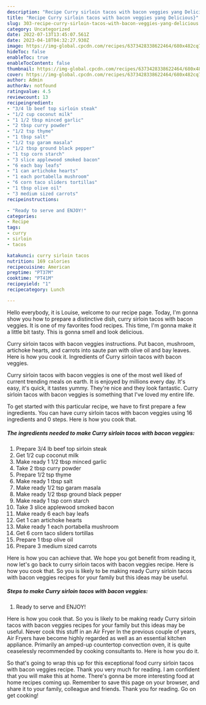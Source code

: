 ```yaml
---
description: "Recipe Curry sirloin tacos with bacon veggies yang Delicious}"
title: "Recipe Curry sirloin tacos with bacon veggies yang Delicious}"
slug: 303-recipe-curry-sirloin-tacos-with-bacon-veggies-yang-delicious
category: Uncategorized
date: 2022-07-13T13:45:07.561Z
date: 2023-04-18T04:32:27.930Z
image: https://img-global.cpcdn.com/recipes/6373428338622464/680x482cq70/curry-sirloin-tacos-with-bacon-veggies-recipe-main-photo.jpg
hideToc: false
enableToc: true
enableTocContent: false
thumbnail: https://img-global.cpcdn.com/recipes/6373428338622464/680x482cq70/curry-sirloin-tacos-with-bacon-veggies-recipe-main-photo.jpg
cover: https://img-global.cpcdn.com/recipes/6373428338622464/680x482cq70/curry-sirloin-tacos-with-bacon-veggies-recipe-main-photo.jpg
author: Admin
authorAv: notfound
ratingvalue: 4.5
reviewcount: 13
recipeingredient:
- "3/4 lb beef top sirloin steak"
- "1/2 cup coconut milk"
- "1 1/2 tbsp minced garlic"
- "2 tbsp curry powder"
- "1/2 tsp thyme"
- "1 tbsp salt"
- "1/2 tsp garam masala"
- "1/2 tbsp ground black pepper"
- "1 tsp corn starch"
- "3 slice applewood smoked bacon"
- "6 each bay leafs"
- "1 can artichoke hearts"
- "1 each portabella mushroom"
- "6 corn taco sliders tortillas"
- "1 tbsp olive oil"
- "3 medium sized carrots"
recipeinstructions:

- "Ready to serve and ENJOY!"
categories:
- Recipe
tags:
- curry
- sirloin
- tacos

katakunci: curry sirloin tacos 
nutrition: 169 calories
recipecuisine: American
preptime: "PT37M"
cooktime: "PT41M"
recipeyield: "1"
recipecategory: Lunch

---
```



Hello everybody, it is Louise, welcome to our recipe page. Today, I'm gonna show you how to prepare a distinctive dish, curry sirloin tacos with bacon veggies. It is one of my favorites food recipes. This time, I'm gonna make it a little bit tasty. This is gonna smell and look delicious.

Curry sirloin tacos with bacon veggies instructions. Put bacon, mushroom, artichoke hearts, and carrots into saute pan with olive oil and bay leaves. Here is how you cook it. Ingredients of Curry sirloin tacos with bacon veggies.

Curry sirloin tacos with bacon veggies is one of the most well liked of current trending meals on earth. It is enjoyed by millions every day. It's easy, it's quick, it tastes yummy. They're nice and they look fantastic. Curry sirloin tacos with bacon veggies is something that I've loved my entire life.


To get started with this particular recipe, we have to first prepare a few ingredients. You can have curry sirloin tacos with bacon veggies using 16 ingredients and 0 steps. Here is how you cook that.

<!--inarticleads1-->

##### The ingredients needed to make Curry sirloin tacos with bacon veggies:

1. Prepare 3/4 lb beef top sirloin steak
1. Get 1/2 cup coconut milk
1. Make ready 1 1/2 tbsp minced garlic
1. Take 2 tbsp curry powder
1. Prepare 1/2 tsp thyme
1. Make ready 1 tbsp salt
1. Make ready 1/2 tsp garam masala
1. Make ready 1/2 tbsp ground black pepper
1. Make ready 1 tsp corn starch
1. Take 3 slice applewood smoked bacon
1. Make ready 6 each bay leafs
1. Get 1 can artichoke hearts
1. Make ready 1 each portabella mushroom
1. Get 6 corn taco sliders tortillas
1. Prepare 1 tbsp olive oil
1. Prepare 3 medium sized carrots


Here is how you can achieve that. We hope you got benefit from reading it, now let&#39;s go back to curry sirloin tacos with bacon veggies recipe. Here is how you cook that. So you is likely to be making ready Curry sirloin tacos with bacon veggies recipes for your family but this ideas may be useful. 

<!--inarticleads2-->

##### Steps to make Curry sirloin tacos with bacon veggies:


1. Ready to serve and ENJOY!

Here is how you cook that. So you is likely to be making ready Curry sirloin tacos with bacon veggies recipes for your family but this ideas may be useful. Never cook this stuff in an Air Fryer In the previous couple of years, Air Fryers have become highly regarded as well as an essential kitchen appliance. Primarily an amped-up countertop convection oven, it is quite ceaselessly recommended by cooking consultants to. Here is how you do it. 

So that's going to wrap this up for this exceptional food curry sirloin tacos with bacon veggies recipe. Thank you very much for reading. I am confident that you will make this at home. There's gonna be more interesting food at home recipes coming up. Remember to save this page on your browser, and share it to your family, colleague and friends. Thank you for reading. Go on get cooking!
